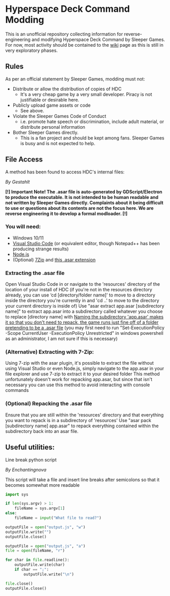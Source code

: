 # Hyperspace Deck Command Modding
This is an unofficial repository collecting information for reverse-engineering and modifying Hyperspace Deck Command by Sleeper Games. 
For now, most activity should be contained to the [wiki](https://github.com/Hederarch/HDC-Modloader/wiki) page as this is still in very exploratory phases.

## Rules
As per an official statement by Sleeper Games, modding must not:
- Distribute or allow the distribution of copies of HDC
  - It's a very cheap game by a very small developer. Piracy is not justifiable or desirable here.
- Publicly upload game assets or code
  - See above. 
- Violate the Sleeper Games Code of Conduct
  - i.e. promote hate speech or discrimination, include adult material, or distribute personal information
- Bother Sleeper Games directly.
  - This is a fan project and should be kept among fans. Sleeper Games is busy and is not expected to help.

## File Access
A method has been found to access HDC's internal files:

*By Gestahlt*

**\[!] Important Note! The .asar file is auto-generated by GDScript/Electron to produce the executable. It is not intended to be human readable and not written by Sleeper Games directly. Complaints about it being difficult to use or questions about its contents are not the focus here. We are reverse engineering it to develop a formal modloader. \[!]**

### You will need:
- Windows 10/11
- [Visual Studio Code](https://code.visualstudio.com/) (or equivalent editor, though Notepad++ has been producing strange results)
- [Node.js](https://nodejs.org/en/download)
- (Optional) [7Zip](https://www.7-zip.org/download.html) and [this .asar extension](https://www.tc4shell.com/en/7zip/asar/)

### Extracting the .asar file
Open Visual Studio Code in or navigate to the 'resources' directory of the location of your install of HDC
(if you're not in the resources directory already, you can use ‘cd [directory/folder name]' to move to a directory inside the directory you're currently in and 'cd ..' to move to the directory your current directory is inside of)
Use "asar extract app.asar [subdirectory name]" to extract app.asar into a subdirectory called whatever you choose to replace [directory name] with
<ins>Naming the subdirectory 'app.asar' makes it so that you don't need to repack, the game runs just fine off of a folder pretending to be a .asar file</ins>
(you may first need to run "Set-ExecutionPolicy -Scope CurrentUser -ExecutionPolicy Unrestricted" in windows powershell as an administrator, I am not sure if this is necessary)

### (Alternative) Extracting with 7-Zip:
Using 7-zip with the asar plugin, it's possible to extract the file without using Visual Studio or even Node.js, simply navigate to the app.asar in your file explorer and use 7-zip to extract it to your desired folder
This method unfortunately doesn't work for repacking app.asar, but since that isn't necessary you can use this method to avoid interacting with console commands

### (Optional) Repacking the .asar file
Ensure that you are still within the 'resources' directory and that everything you want to repack is in a subdirectory of 'resources'
Use "asar pack [subdirectory name] app.asar" to repack everything contained within the subdirectory back into an asar file.

## Useful utilities:
Line break python script

*By Enchantingnova*

This script will take a file and insert line breaks after semicolons so that it becomes somewhat more readable
```python
import sys

if len(sys.argv) > 1:
    fileName = sys.argv[1]
else:
    fileName = input("What file to read?")

outputFile = open("output.js", "w")
outputFile.write("")
outputFile.close()

outputFile = open("output.js", "a")
file = open(fileName, "r")

for char in file.readline():
    outputFile.write(char)
    if char == ";":
        outputFile.write("\n")

file.close()
outputFile.close()
```
